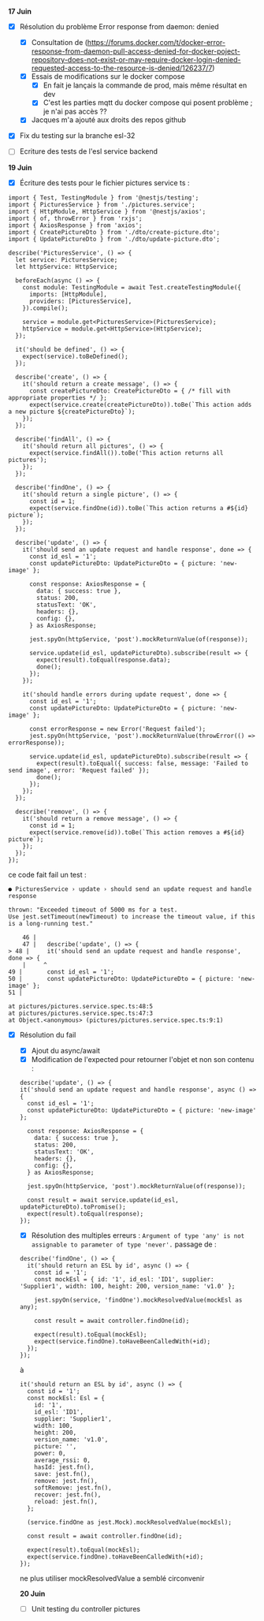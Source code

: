 **17 Juin**
- [x] Résolution du problème Error response from daemon: denied
    - [x] Consultation de (https://forums.docker.com/t/docker-error-response-from-daemon-pull-access-denied-for-docker-poject-repository-does-not-exist-or-may-require-docker-login-denied-requested-access-to-the-resource-is-denied/126237/7)
    - [x] Essais de modifications sur le docker compose
        - [x] En fait je lançais la commande de prod, mais même résultat en dev
        - [x] C'est les parties mqtt du docker compose qui posent problème ; je n'ai pas accès ??
    - [x] Jacques m'a ajouté aux droits des repos github
- [x] Fix du testing sur la branche esl-32
- [ ] Ecriture des tests de l'esl service backend


**19 Juin**
- [x] Écriture des tests pour le fichier pictures service ts : 
```
import { Test, TestingModule } from '@nestjs/testing';
import { PicturesService } from './pictures.service';
import { HttpModule, HttpService } from '@nestjs/axios';
import { of, throwError } from 'rxjs';
import { AxiosResponse } from 'axios';
import { CreatePictureDto } from './dto/create-picture.dto';
import { UpdatePictureDto } from './dto/update-picture.dto';

describe('PicturesService', () => {
  let service: PicturesService;
  let httpService: HttpService;

  beforeEach(async () => {
    const module: TestingModule = await Test.createTestingModule({
      imports: [HttpModule],
      providers: [PicturesService],
    }).compile();

    service = module.get<PicturesService>(PicturesService);
    httpService = module.get<HttpService>(HttpService);
  });

  it('should be defined', () => {
    expect(service).toBeDefined();
  });

  describe('create', () => {
    it('should return a create message', () => {
      const createPictureDto: CreatePictureDto = { /* fill with appropriate properties */ };
      expect(service.create(createPictureDto)).toBe(`This action adds a new picture ${createPictureDto}`);
    });
  });

  describe('findAll', () => {
    it('should return all pictures', () => {
      expect(service.findAll()).toBe('This action returns all pictures');
    });
  });

  describe('findOne', () => {
    it('should return a single picture', () => {
      const id = 1;
      expect(service.findOne(id)).toBe(`This action returns a #${id} picture`);
    });
  });

  describe('update', () => {
    it('should send an update request and handle response', done => {
      const id_esl = '1';
      const updatePictureDto: UpdatePictureDto = { picture: 'new-image' };

      const response: AxiosResponse = {
        data: { success: true },
        status: 200,
        statusText: 'OK',
        headers: {},
        config: {},
      } as AxiosResponse;

      jest.spyOn(httpService, 'post').mockReturnValue(of(response));

      service.update(id_esl, updatePictureDto).subscribe(result => {
        expect(result).toEqual(response.data);
        done();
      });
    });

    it('should handle errors during update request', done => {
      const id_esl = '1';
      const updatePictureDto: UpdatePictureDto = { picture: 'new-image' };

      const errorResponse = new Error('Request failed');
      jest.spyOn(httpService, 'post').mockReturnValue(throwError(() => errorResponse));

      service.update(id_esl, updatePictureDto).subscribe(result => {
        expect(result).toEqual({ success: false, message: 'Failed to send image', error: 'Request failed' });
        done();
      });
    });
  });

  describe('remove', () => {
    it('should return a remove message', () => {
      const id = 1;
      expect(service.remove(id)).toBe(`This action removes a #${id} picture`);
    });
  });
});
```
ce code fait fail un test : 
```
● PicturesService › update › should send an update request and handle response

thrown: "Exceeded timeout of 5000 ms for a test.
Use jest.setTimeout(newTimeout) to increase the timeout value, if this is a long-running test."

    46 |
    47 |   describe('update', () => {
> 48 |     it('should send an update request and handle response', done => {
    |     ^
49 |       const id_esl = '1';
50 |       const updatePictureDto: UpdatePictureDto = { picture: 'new-image' };
51 |

at pictures/pictures.service.spec.ts:48:5
at pictures/pictures.service.spec.ts:47:3
at Object.<anonymous> (pictures/pictures.service.spec.ts:9:1)
```
- [x] Résolution du fail
    - [x] Ajout du async/await
    - [x] Modification de l'expected pour retourner l'objet et non son contenu : 
    ```
    describe('update', () => {
    it('should send an update request and handle response', async () => {
      const id_esl = '1';
      const updatePictureDto: UpdatePictureDto = { picture: 'new-image' };

      const response: AxiosResponse = {
        data: { success: true },
        status: 200,
        statusText: 'OK',
        headers: {},
        config: {},
      } as AxiosResponse;

      jest.spyOn(httpService, 'post').mockReturnValue(of(response));

      const result = await service.update(id_esl, updatePictureDto).toPromise();
      expect(result).toEqual(response);
    });
    ```
  - [x] Résolution des multiples erreurs : ```Argument of type 'any' is not assignable to parameter of type 'never'.```
  passage de : 
  ```
  describe('findOne', () => {
    it('should return an ESL by id', async () => {
      const id = '1';
      const mockEsl = { id: '1', id_esl: 'ID1', supplier: 'Supplier1', width: 100, height: 200, version_name: 'v1.0' };

      jest.spyOn(service, 'findOne').mockResolvedValue(mockEsl as any);

      const result = await controller.findOne(id);

      expect(result).toEqual(mockEsl);
      expect(service.findOne).toHaveBeenCalledWith(+id);
    });
  });
  ```
  à
  ```
  it('should return an ESL by id', async () => {
    const id = '1';
    const mockEsl: Esl = {
      id: '1',
      id_esl: 'ID1',
      supplier: 'Supplier1',
      width: 100,
      height: 200,
      version_name: 'v1.0',
      picture: '',
      power: 0,
      average_rssi: 0,
      hasId: jest.fn(),
      save: jest.fn(),
      remove: jest.fn(),
      softRemove: jest.fn(),
      recover: jest.fn(),
      reload: jest.fn(),
    };

    (service.findOne as jest.Mock).mockResolvedValue(mockEsl);

    const result = await controller.findOne(id);

    expect(result).toEqual(mockEsl);
    expect(service.findOne).toHaveBeenCalledWith(+id);
  });
  ```
  ne plus utiliser mockResolvedValue a semblé circonvenir


  **20 Juin**
  - [ ] Unit testing du controller pictures